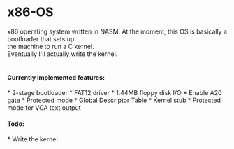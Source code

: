 x86-OS
======

x86 operating system written in NASM. At the moment, this OS is basically a bootloader that sets up<br/>
the machine to run a C kernel.<br/>
Eventually I'll actually write the kernel.
<br/><br/>
<h4>Currently implemented features:</h4>
* 2-stage bootloader
* FAT12 driver
* 1.44MB floppy disk I/O
* Enable A20 gate
* Protected mode
* Global Descriptor Table
* Kernel stub
* Protected mode for VGA text output
<br/>
<h4>Todo:</h4>
* Write the kernel
